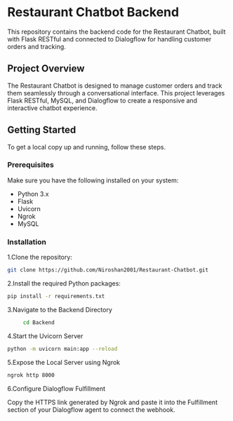# Restaurant Chatbot Backend

This repository contains the backend code for the Restaurant Chatbot, built with Flask RESTful and connected to Dialogflow for handling customer orders and tracking.

## Project Overview

The Restaurant Chatbot is designed to manage customer orders and track them seamlessly through a conversational interface. This project leverages Flask RESTful, MySQL, and Dialogflow to create a responsive and interactive chatbot experience.

## Getting Started

To get a local copy up and running, follow these steps.

### Prerequisites

Make sure you have the following installed on your system:

- Python 3.x
- Flask
- Uvicorn
- Ngrok
- MySQL

### Installation

1.Clone the repository:

```bash
git clone https://github.com/Niroshan2001/Restaurant-Chatbot.git
```

2.Install the required Python packages:

```bash
pip install -r requirements.txt
```

3.Navigate to the Backend Directory

```bash
     cd Backend
```

4.Start the Uvicorn Server

```bash
python -m uvicorn main:app --reload
```

5.Expose the Local Server using Ngrok

```bash
ngrok http 8000
```

6.Configure Dialogflow Fulfillment

Copy the HTTPS link generated by Ngrok and paste it into the Fulfillment section of your Dialogflow agent to connect the webhook.
